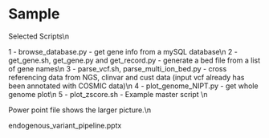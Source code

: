 # Sample
Selected Scripts\n

1 - browse_database.py - get gene info from a mySQL database\n
2 - get_gene.sh, get_gene.py and get_record.py - generate a bed file from a list of gene names\n
3 - parse_vcf.sh, parse_multi_ion_bed.py - cross referencing data from NGS, clinvar and cust data (input vcf already has been annotated
with COSMIC data)\n
4 - plot_genome_NIPT.py - get whole genome plot\n
5 - plot_zscore.sh - Example master script \n

Power point file shows the larger picture.\n

endogenous_variant_pipeline.pptx
